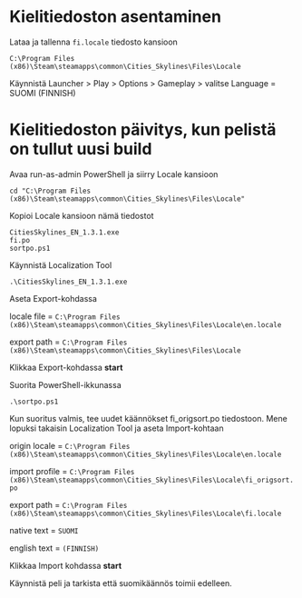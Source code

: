 # Kielitiedoston asentaminen
Lataa ja tallenna `fi.locale` tiedosto kansioon
```
C:\Program Files (x86)\Steam\steamapps\common\Cities_Skylines\Files\Locale
```
Käynnistä Launcher > Play > Options > Gameplay > valitse Language = SUOMI (FINNISH)

# Kielitiedoston päivitys, kun pelistä on tullut uusi build
Avaa run-as-admin PowerShell ja siirry Locale kansioon
```
cd "C:\Program Files (x86)\Steam\steamapps\common\Cities_Skylines\Files\Locale"
```

Kopioi Locale kansioon nämä tiedostot
```
CitiesSkylines_EN_1.3.1.exe
fi.po
sortpo.ps1
```

Käynnistä Localization Tool
```
.\CitiesSkylines_EN_1.3.1.exe
```

Aseta Export-kohdassa

locale file = `C:\Program Files (x86)\Steam\steamapps\common\Cities_Skylines\Files\Locale\en.locale`

export path = `C:\Program Files (x86)\Steam\steamapps\common\Cities_Skylines\Files\Locale`

Klikkaa Export-kohdassa **start**

Suorita PowerShell-ikkunassa
```
.\sortpo.ps1
```

Kun suoritus valmis, tee uudet käännökset fi_origsort.po tiedostoon. Mene lopuksi takaisin Localization Tool ja aseta Import-kohtaan

origin locale = `C:\Program Files (x86)\Steam\steamapps\common\Cities_Skylines\Files\Locale\en.locale`

import profile = `C:\Program Files (x86)\Steam\steamapps\common\Cities_Skylines\Files\Locale\fi_origsort.po`

export path = `C:\Program Files (x86)\Steam\steamapps\common\Cities_Skylines\Files\Locale\fi.locale`

native text = `SUOMI`

english text = `(FINNISH)`

Klikkaa Import kohdassa **start**

Käynnistä peli ja tarkista että suomikäännös toimii edelleen.
